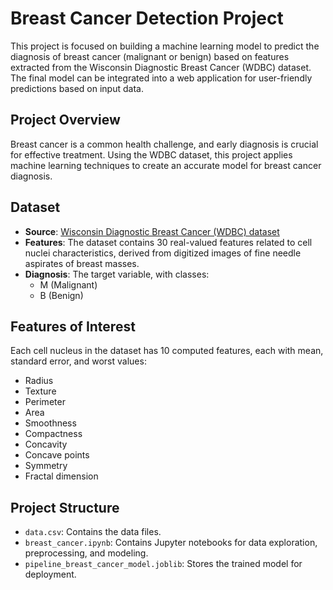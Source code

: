 # Breast Cancer Detection Project

This project is focused on building a machine learning model to predict the diagnosis of breast cancer (malignant or benign) based on features extracted from the Wisconsin Diagnostic Breast Cancer (WDBC) dataset. The final model can be integrated into a web application for user-friendly predictions based on input data.

## Project Overview

Breast cancer is a common health challenge, and early diagnosis is crucial for effective treatment. Using the WDBC dataset, this project applies machine learning techniques to create an accurate model for breast cancer diagnosis.

## Dataset

- **Source**: [Wisconsin Diagnostic Breast Cancer (WDBC) dataset](http://archive.ics.uci.edu/ml/datasets/Breast+Cancer+Wisconsin+(Diagnostic))
- **Features**: The dataset contains 30 real-valued features related to cell nuclei characteristics, derived from digitized images of fine needle aspirates of breast masses.
- **Diagnosis**: The target variable, with classes:
  - M (Malignant)
  - B (Benign)

## Features of Interest

Each cell nucleus in the dataset has 10 computed features, each with mean, standard error, and worst values:
- Radius
- Texture
- Perimeter
- Area
- Smoothness
- Compactness
- Concavity
- Concave points
- Symmetry
- Fractal dimension

## Project Structure

- `data.csv`: Contains the data files.
- `breast_cancer.ipynb`: Contains Jupyter notebooks for data exploration, preprocessing, and modeling.
- `pipeline_breast_cancer_model.joblib`: Stores the trained model for deployment.
